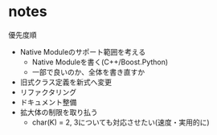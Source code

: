 notes
========

優先度順

* Native Moduleのサポート範囲を考える
  - Native Moduleを書く(C++/Boost.Python)
  - 一部で良いのか、全体を書き直すか
* 旧式クラス定義を新式へ変更
* リファクタリング
* ドキュメント整備
* 拡大体の制限を取り払う
  - char(K) = 2, 3についても対応させたい(速度・実用的に)
